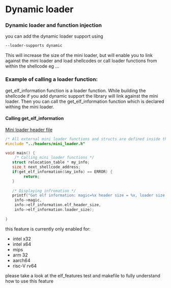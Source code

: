 # Dynamic loader

### Dynamic loader and function injection
you can add the dynamic loader support using
```bash
--loader-supports dynamic
```
This will increase the size of the mini loader, but will enable you to link against the mini loader
and load shellcodes or call loader functions from within the shellcode
eg ...

### Example of calling a loader function:
get_elf_information function is a loader function.
While building the shellcode if you add dynamic support
the library will link against the mini loader.
Then you can call the get_elf_information function
which is declared withing the mini loader.
#### Calling get_elf_information
[Mini loader header file](../headers/mini_loader.h)

```c
/* All external mini loader functions and structs are defined inside the mini_loader header */
#include "../headers/mini_loader.h"

void main() {
    /* Calling mini loader functions */
   struct relocation_table * my_info;
   size_t next_shellcode_address;
   if(get_elf_information(&my_info) == ERROR) {
        return;
   }
   
   /* Displaying infromation */
   printf("Got elf information: magic=%x header size = %x, loader size = %x\n",
    info->magic,
    info->elf_information.elf_header_size, 
    info->elf_information.loader_size);
 
}
```

this feature is currently only enabled for:
* intel x32
* intel x64
* mips
* arm 32
* aarch64
* risc-V rv64

please take a look at the elf_features test and makefile to fully understand how to use this feature
